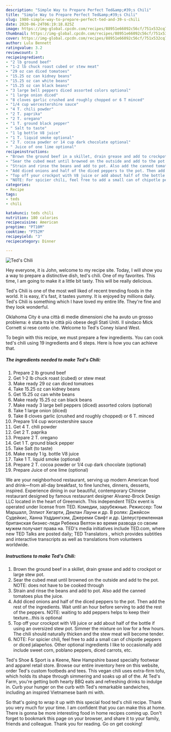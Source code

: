 ```yaml
---
description: "Simple Way to Prepare Perfect Ted&amp;#39;s Chili"
title: "Simple Way to Prepare Perfect Ted&amp;#39;s Chili"
slug: 1980-simple-way-to-prepare-perfect-ted-and-39-s-chili
date: 2020-06-24T06:19:18.825Z
image: https://img-global.cpcdn.com/recipes/88951e66092c56cf/751x532cq70/teds-chili-recipe-main-photo.jpg
thumbnail: https://img-global.cpcdn.com/recipes/88951e66092c56cf/751x532cq70/teds-chili-recipe-main-photo.jpg
cover: https://img-global.cpcdn.com/recipes/88951e66092c56cf/751x532cq70/teds-chili-recipe-main-photo.jpg
author: Lulu Bennett
ratingvalue: 3.2
reviewcount: 3
recipeingredient:
- "2 lb ground beef"
- "1-2 lb chuck roast cubed or stew meat"
- "29 oz can diced tomatoes"
- "15.25 oz can kidney beans"
- "15.25 oz can white beans"
- "15.25 oz can black beans"
- "3 large bell peppers diced assorted colors optional"
- "1 large onion diced"
- "8 cloves garlic crushed and roughly chopped or 6 T minced"
- "1/4 cup worcestershire sauce"
- "4 T. chili powder"
- "2 T. paprika"
- "2 T. oregano"
- "1 T. ground black pepper"
- " Salt to taste"
- "1 lg bottle V8 juice"
- "1 T. liquid smoke optional"
- "2 T. cocoa powder or 14 cup dark chocolate optional"
- " Juice of one lime optional"
recipeinstructions:
- "Brown the ground beef in a skillet, drain grease and add to crockpot or large stew pot."
- "Sear the cubed meat until browned on the outside and add to the pot. NOTE: does not have to be cooked through"
- "Strain and rinse the beans and add to pot. Also add the canned tomatoes plus the juice."
- "Add diced onions and half of the diced peppers to the pot. Then add the rest of the ingredients. Wait until an hour before serving to add the rest of the peppers. NOTE: waiting to add peppers helps to keep their texture...this is optional"
- "Top off your crockpot with V8 juice or add about half of the bottle if using an oversized stew pot. Simmer the mixture on low for a few hours. The chili should naturally thicken and the stew meat will become tender."
- "NOTE: For spicier chili, feel free to add a small can of chipotle peppers or diced jalapeños. Other optional ingredients I like to occasionally add include sweet corn, poblano peppers, diced carrots, etc."
categories:
- Recipe
tags:
- teds
- chili

katakunci: teds chili 
nutrition: 180 calories
recipecuisine: American
preptime: "PT10M"
cooktime: "PT52M"
recipeyield: "3"
recipecategory: Dinner

---
```



![Ted&#39;s Chili](https://img-global.cpcdn.com/recipes/88951e66092c56cf/751x532cq70/teds-chili-recipe-main-photo.jpg)

Hey everyone, it is John, welcome to my recipe site. Today, I will show you a way to prepare a distinctive dish, ted&#39;s chili. One of my favorites. This time, I am going to make it a little bit tasty. This will be really delicious.

Ted&#39;s Chili is one of the most well liked of recent trending foods in the world. It is easy, it's fast, it tastes yummy. It is enjoyed by millions daily. Ted&#39;s Chili is something which I have loved my entire life. They're fine and they look wonderful.

Oklahoma City è una città di medie dimensioni che ha avuto un grosso problema: è stata tra le città più obese degli Stati Uniti. Il sindaco Mick Cornett si rese conto che. Welcome to Ted&#39;s Coney Island West.


To begin with this recipe, we must prepare a few ingredients. You can cook ted&#39;s chili using 19 ingredients and 6 steps. Here is how you can achieve that.

<!--inarticleads1-->

##### The ingredients needed to make Ted&#39;s Chili:

1. Prepare 2 lb ground beef
1. Get 1-2 lb chuck roast (cubed) or stew meat
1. Make ready 29 oz can diced tomatoes
1. Take 15.25 oz can kidney beans
1. Get 15.25 oz can white beans
1. Make ready 15.25 oz can black beans
1. Make ready 3 large bell peppers (diced) assorted colors (optional)
1. Take 1 large onion (diced)
1. Take 8 cloves garlic (crushed and roughly chopped) or 6 T. minced
1. Prepare 1/4 cup worcestershire sauce
1. Get 4 T. chili powder
1. Get 2 T. paprika
1. Prepare 2 T. oregano
1. Get 1 T. ground black pepper
1. Take  Salt (to taste)
1. Make ready 1 lg. bottle V8 juice
1. Take 1 T. liquid smoke (optional)
1. Prepare 2 T. cocoa powder or 1/4 cup dark chocolate (optional)
1. Prepare  Juice of one lime (optional)


We are your neighborhood restaurant, serving up modern American food and drink—from all-day breakfast, to fine lunches, dinners, desserts, inspired. Experience dining in our beautiful, contemporary Chinese restaurant designed by famous restaurant designer Alvarez-Brock Design LLC located in the heart of Greenwich. This independent TEDx event is operated under license from TED. Комедии, зарубежные. Режиссер: Том Маршалл, Эллиот Хегарти, Деклан Лауни и др. В ролях: Джейсон Судейкис, Ханна Уэддингхэм, Джереми Свифт и др. Целеустремленная британская бизнес-леди Ребекка Велтон во время развода со своим мужем получает права на. TED&#39;s media initiatives include TED.com, where new TED Talks are posted daily; TED Translators , which provides subtitles and interactive transcripts as well as translations from volunteers worldwide. 

<!--inarticleads2-->

##### Instructions to make Ted&#39;s Chili:

1. Brown the ground beef in a skillet, drain grease and add to crockpot or large stew pot.
1. Sear the cubed meat until browned on the outside and add to the pot. NOTE: does not have to be cooked through
1. Strain and rinse the beans and add to pot. Also add the canned tomatoes plus the juice.
1. Add diced onions and half of the diced peppers to the pot. Then add the rest of the ingredients. Wait until an hour before serving to add the rest of the peppers. NOTE: waiting to add peppers helps to keep their texture...this is optional
1. Top off your crockpot with V8 juice or add about half of the bottle if using an oversized stew pot. Simmer the mixture on low for a few hours. The chili should naturally thicken and the stew meat will become tender.
1. NOTE: For spicier chili, feel free to add a small can of chipotle peppers or diced jalapeños. Other optional ingredients I like to occasionally add include sweet corn, poblano peppers, diced carrots, etc.


Ted&#39;s Shoe &amp; Sport is a Keene, New Hampshire based specialty footwear and apparel retail store. Browse our entire inventory here on this website, order Ted&#39;s custom footbeds and tees. This vegan chili uses extra-firm tofu, which holds its shape through simmering and soaks up all of the. At Ted&#39;s Farm, you&#39;re getting both hearty BBQ eats and refreshing drinks to indulge in. Curb your hunger on the curb with Ted&#39;s remarkable sandwiches, including an inspired Vietnamese banh mi with. 

So that's going to wrap it up with this special food ted&#39;s chili recipe. Thank you very much for your time. I am confident that you can make this at home. There is gonna be more interesting food in home recipes coming up. Don't forget to bookmark this page on your browser, and share it to your family, friends and colleague. Thank you for reading. Go on get cooking!

